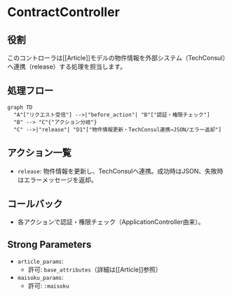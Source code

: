 # ContractController

## 役割
このコントローラは[[Article]]モデルの物件情報を外部システム（TechConsul）へ連携（release）する処理を担当します。

## 処理フロー
```mermaid
graph TD
  "A"["リクエスト受信"] -->|"before_action"| "B"["認証・権限チェック"]
  "B" --> "C"{"アクション分岐"}
  "C" -->|"release"| "D1"["物件情報更新・TechConsul連携→JSON/エラー返却"]
```

## アクション一覧
- `release`: 物件情報を更新し、TechConsulへ連携。成功時はJSON、失敗時はエラーメッセージを返却。

## コールバック
- 各アクションで認証・権限チェック（ApplicationController由来）。

## Strong Parameters
- `article_params`:
  - 許可: `base_attributes`（詳細は[[Article]]参照）
- `maisoku_params`:
  - 許可: `:maisoku` 